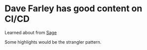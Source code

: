 # Dave Farley has good content on CI/CD

Learned about from [Sage](keg:private/1163)

Some highlights would be the strangler pattern.
